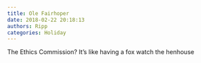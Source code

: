 ```yaml
---
title: Ole Fairhoper
date: 2018-02-22 20:18:13
authors: Ripp
categories: Holiday
---
```


 The Ethics Commission?   It’s like having a fox watch the henhouse